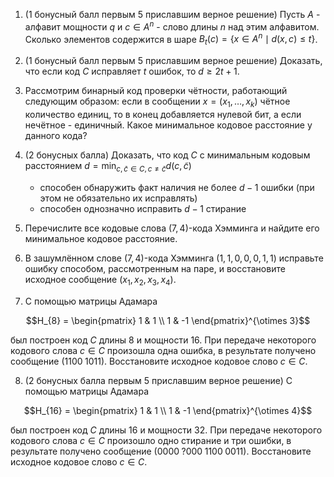 1. (1 бонусный балл первым 5 приславшим верное решение) Пусть $A$ - алфавит мощности $q$ и $c \in A^n$ - слово длины $n$ над этим алфавитом. Сколько элементов содержится в шаре $B_t(c) = \{ x \in A^n \mid d(x, c) \leq t \}$.

2. (1 бонусный балл первым 5 приславшим верное решение) Доказать, что если код $C$ исправляет $t$ ошибок, то $d \geq 2t+1$.

3. Рассмотрим бинарный код проверки чётности, работающий следующим образом: если в сообщении $x = (x_1, \dots, x_k)$ чётное количество единиц, то в конец добавляется нулевой бит, а если нечётное - единичный. Какое минимальное кодовое расстояние у данного кода?

4. (2 бонусных балла) Доказать, что код $C$ с минимальным кодовым расстоянием $d = \min_{c, \tilde c \in C, c \neq \tilde c} d(c, \tilde c)$

    + способен обнаружить факт наличия не более $d-1$ ошибки (при этом не обязательно их исправлять) 
    + способен однозначно исправить $d-1$ стирание

5. Перечислите все кодовые слова $(7,4)$-кода Хэмминга и найдите его минимальное кодовое расстояние.

6. В зашумлённом слове $(7,4)$-кода Хэмминга $(1,1,0,0,0,1,1)$ исправьте ошибку способом, рассмотренным на паре, и восстановите исходное сообщение $(x_1, x_2, x_3, x_4)$.

7. С помощью матрицы Адамара 
```math
H_{8} = \begin{pmatrix} 1 & 1 \\ 1 & -1 \end{pmatrix}^{\otimes 3}
``` 
был построен код $C$ длины $8$ и мощности $16$. При передаче некоторого кодового слова $c \in C$ произошла одна ошибка, в результате получено сообщение $(1100\;1011)$. Восстановите исходное кодовое слово $c \in C$.

8. (2 бонусных балла первым 5 приславшим верное решение) С помощью матрицы Адамара 
```math 
H_{16} = \begin{pmatrix} 1 & 1 \\ 1 & -1 \end{pmatrix}^{\otimes 4}
```
был построен код $C$ длины $16$ и мощности $32$. При передаче некоторого кодового слова $c \in C$ произошло одно стирание и три ошибки, в результате получено сообщение $(0000\;?000\; 1100\;0011)$. Восстановите исходное кодовое слово $c \in C$.
